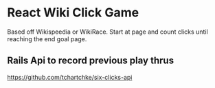 # React Wiki Click Game
Based off Wikispeedia or WikiRace. Start at page and count clicks until reaching the end goal page. 

## Rails Api to record previous play thrus
https://github.com/tchartchke/six-clicks-api